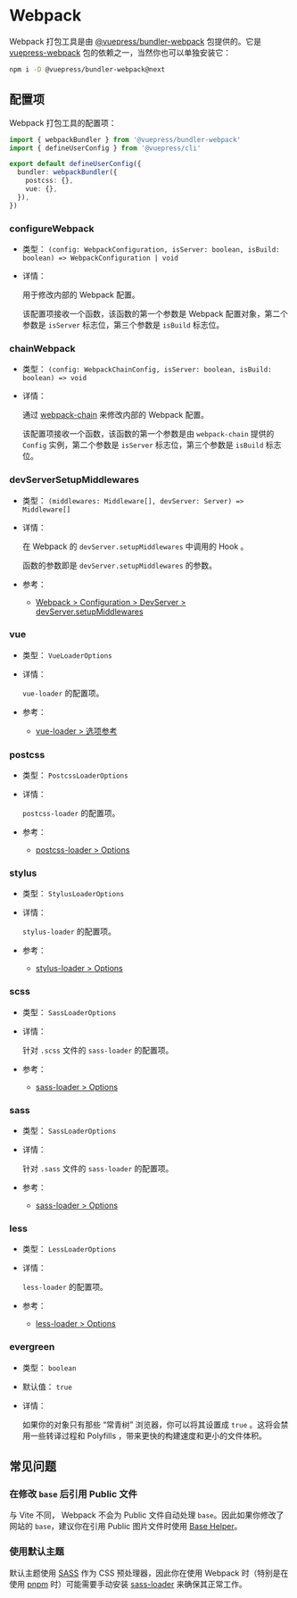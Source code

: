 # Webpack

<NpmBadge package="@vuepress/bundler-webpack" />

Webpack 打包工具是由 [@vuepress/bundler-webpack](https://www.npmjs.com/package/@vuepress/bundler-webpack) 包提供的。它是 [vuepress-webpack](https://www.npmjs.com/package/vuepress-webpack) 包的依赖之一，当然你也可以单独安装它：

```bash
npm i -D @vuepress/bundler-webpack@next
```

## 配置项

Webpack 打包工具的配置项：

```ts
import { webpackBundler } from '@vuepress/bundler-webpack'
import { defineUserConfig } from '@vuepress/cli'

export default defineUserConfig({
  bundler: webpackBundler({
    postcss: {},
    vue: {},
  }),
})
```

### configureWebpack

- 类型： `(config: WebpackConfiguration, isServer: boolean, isBuild: boolean) => WebpackConfiguration | void`

- 详情：

  用于修改内部的 Webpack 配置。

  该配置项接收一个函数，该函数的第一个参数是 Webpack 配置对象，第二个参数是 `isServer` 标志位，第三个参数是 `isBuild` 标志位。

### chainWebpack

- 类型： `(config: WebpackChainConfig, isServer: boolean, isBuild: boolean) => void`

- 详情：

  通过 [webpack-chain](https://github.com/mozilla-neutrino/webpack-chain) 来修改内部的 Webpack 配置。

  该配置项接收一个函数，该函数的第一个参数是由 `webpack-chain` 提供的 `Config` 实例，第二个参数是 `isServer` 标志位，第三个参数是 `isBuild` 标志位。

### devServerSetupMiddlewares

- 类型： `(middlewares: Middleware[], devServer: Server) => Middleware[]`

- 详情：

  在 Webpack 的 `devServer.setupMiddlewares` 中调用的 Hook 。

  函数的参数即是 `devServer.setupMiddlewares` 的参数。

- 参考：
  - [Webpack > Configuration > DevServer > devServer.setupMiddlewares](https://webpack.js.org/configuration/dev-server/#devserversetupmiddlewares)

### vue

- 类型： `VueLoaderOptions`

- 详情：

  `vue-loader` 的配置项。

- 参考：
  - [vue-loader > 选项参考](https://vue-loader.vuejs.org/options.html)

### postcss

- 类型： `PostcssLoaderOptions`

- 详情：

  `postcss-loader` 的配置项。

- 参考：
  - [postcss-loader > Options](https://github.com/webpack-contrib/postcss-loader#options)

### stylus

- 类型： `StylusLoaderOptions`

- 详情：

  `stylus-loader` 的配置项。

- 参考：
  - [stylus-loader > Options](https://github.com/webpack-contrib/stylus-loader#options)

### scss

- 类型： `SassLoaderOptions`

- 详情：

  针对 `.scss` 文件的 `sass-loader` 的配置项。

- 参考：
  - [sass-loader > Options](https://github.com/webpack-contrib/sass-loader#options)

### sass

- 类型： `SassLoaderOptions`

- 详情：

  针对 `.sass` 文件的 `sass-loader` 的配置项。

- 参考：
  - [sass-loader > Options](https://github.com/webpack-contrib/sass-loader#options)

### less

- 类型： `LessLoaderOptions`

- 详情：

  `less-loader` 的配置项。

- 参考：
  - [less-loader > Options](https://github.com/webpack-contrib/less-loader#options)

### evergreen

- 类型： `boolean`

- 默认值： `true`

- 详情：

  如果你的对象只有那些 “常青树” 浏览器，你可以将其设置成 `true` 。这将会禁用一些转译过程和 Polyfills ，带来更快的构建速度和更小的文件体积。

## 常见问题

### 在修改 `base` 后引用 Public 文件

与 Vite 不同， Webpack 不会为 Public 文件自动处理 `base`。因此如果你修改了网站的 `base`，建议你在引用 Public 图片文件时使用 [Base Helper](../../develop/assets.md#base-helper)。

### 使用默认主题

默认主题使用 [SASS](https://sass-lang.com/) 作为 CSS 预处理器，因此你在使用 Webpack 时（特别是在使用 [pnpm](https://pnpm.io/) 时）可能需要手动安装 [sass-loader](https://www.npmjs.com/package/sass-loader) 来确保其正常工作。

